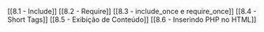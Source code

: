 [[8.1 - Include]]
[[8.2 - Require]]
[[8.3 - include_once e require_once]]
[[8.4 - Short Tags]]
[[8.5 - Exibição de Conteúdo]]
[[8.6 - Inserindo PHP no HTML]]


